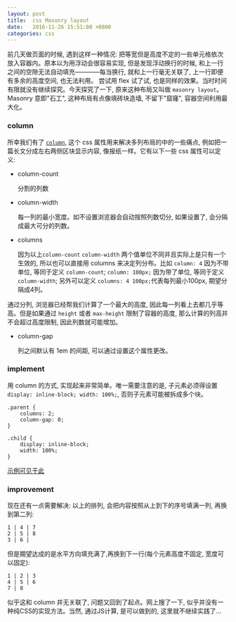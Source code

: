 ```yaml
---
layout: post
title:  css Masonry layout
date:   2016-11-26 15:51:00 +0800
categories: css
---
```


前几天做页面的时候, 遇到这样一种情况: 把等宽但是高度不定的一些单元格依次放入容器内。原本以为用浮动会很容易实现, 但是发现浮动换行的时候, 和上一行之间的空隙无法自动填充————每当换行, 就和上一行毫无关联了, 上一行即便有多余的高度空间, 也无法利用。
尝试用 flex 试了试, 也是同样的效果。当时时间有限就没有继续探究。今天探究了一下, 原来这种布局又叫做 `masonry layout`。Masonry 意即"石工", 这种布局有点像填砖块造墙, 不留下"窟窿", 容器空间利用最大化。

### column

所幸我们有了 [`column`](https://developer.mozilla.org/en-US/docs/Web/CSS/CSS_Columns/Using_multi-column_layouts), 这个 css 属性用来解决多列布局的中的一些痛点, 例如把一篇长文分成左右两侧区块显示内容, 像报纸一样。它有以下一些 css 属性可以定义:

- column-count

    分割的列数
    
- column-width

    每一列的最小宽度。如不设置浏览器会自动按照列数切分, 如果设置了, 会分隔成最大可分的列数。
    
- columns
    
    因为以上`column-count` `column-width` 两个值单位不同并且实际上是只有一个生效的, 所以也可以直接用 columns 来决定列分布。比如 `column: 4` 因为不带单位, 等同于定义 `column-count`; `column: 100px;` 因为带了单位, 等同于定义 `column-width`; 另外可以定义 `columns: 4 100px;`代表每列最小100px, 期望分隔成4列。
    
通过分列, 浏览器已经帮我们计算了一个最大的高度, 因此每一列看上去都几乎等高。但是如果通过 `height` 或者 `max-height` 限制了容器的高度, 那么计算的列高并不会超过高度限制, 因此列数就可能增加。

- column-gap
    
    列之间默认有 1em 的间距, 可以通过设置这个属性更改。
    
### implement

用 column 的方式, 实现起来非常简单。唯一需要注意的是, 子元素必须得设置 `display: inline-block; width: 100%;`, 否则子元素可能被拆成多个块。

```stylesheet
.parent {
    columns: 2;
    column-gap: 0;
}

.child {
    display: inline-block;
    width: 100%;
}
```

[示例可见于此](/static/basic-masonry-with-columns.html)

### improvement

现在还有一点需要解决: 以上的排列, 会把内容按照从上到下的序号填满一列, 再换到第二列:

```
1 | 4 | 7
2 | 5 | 8
3 | 6 |
```

但是期望达成的是水平方向填充满了,再换到下一行(每个元素高度不固定, 宽度可以固定):
```
1 | 2 | 3
4 | 5 | 6
7 | 8
```

似乎这和 column 并无关联了, 问题又回到了起点。网上搜了一下, 似乎并没有一种纯CSS的实现方法。当然, 通过JS计算, 是可以做到的, 这里就不继续实践了...